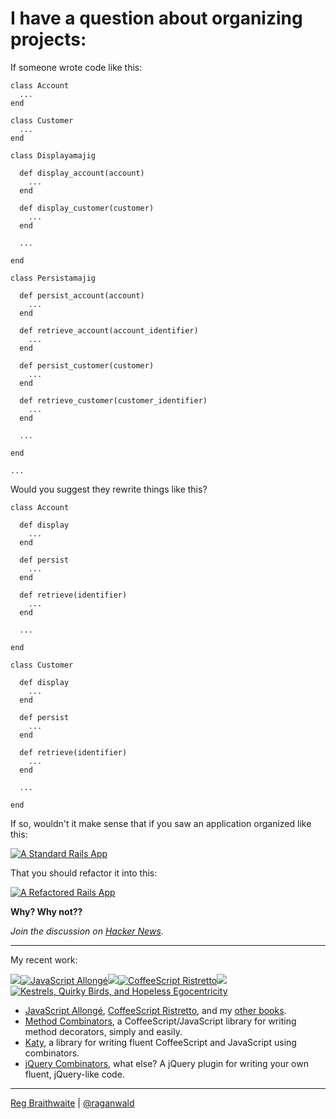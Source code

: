 I have a question about organizing projects:
===

If someone wrote code like this:

    class Account
      ...
    end
    
    class Customer
      ...
    end

    class Displayamajig
    
      def display_account(account)
        ...
      end
      
      def display_customer(customer)
        ...
      end
      
      ...
      
    end
    
    class Persistamajig
    
      def persist_account(account)
        ...
      end
      
      def retrieve_account(account_identifier)
        ...
      end
    
      def persist_customer(customer)
        ...
      end
      
      def retrieve_customer(customer_identifier)
        ...
      end
      
      ...
      
    end
    
    ...

Would you suggest they rewrite things like this?

    class Account
    
      def display
        ...
      end
      
      def persist
        ...
      end
      
      def retrieve(identifier)
        ...
      end
      
      ...
      
    end
    
    class Customer
    
      def display
        ...
      end
      
      def persist
        ...
      end
      
      def retrieve(identifier)
        ...
      end
      
      ...
      
    end

If so, wouldn't it make sense that if you saw an application organized like this:

[![A Standard Rails App](http://farm4.static.flickr.com/3609/3349332232_75c370f812_o.png)](http://www.flickr.com/photos/raganwald/3349332232/ "A Standard Rails App") 

That you should refactor it into this:

[![A Refactored Rails App](http://farm4.static.flickr.com/3440/3348520567_3030b63a31_o.png)](http://www.flickr.com/photos/raganwald/3348520567/ "A Refactored Rails App")

**Why? Why not??**

*Join the discussion on [Hacker News](http://news.ycombinator.com/item?id=513472)*.

---

My recent work:

![](http://i.minus.com/iL337yTdgFj7.png)[![JavaScript Allongé](http://i.minus.com/iW2E1A8M5UWe6.jpeg)](http://leanpub.com/javascript-allonge "JavaScript Allongé")![](http://i.minus.com/iL337yTdgFj7.png)[![CoffeeScript Ristretto](http://i.minus.com/iMmGxzIZkHSLD.jpeg)](http://leanpub.com/coffeescript-ristretto "CoffeeScript Ristretto")![](http://i.minus.com/iL337yTdgFj7.png)[![Kestrels, Quirky Birds, and Hopeless Egocentricity](http://i.minus.com/ibw1f1ARQ4bhi1.jpeg)](http://leanpub.com/combinators "Kestrels, Quirky Birds, and Hopeless Egocentricity")

* [JavaScript Allongé](http://leanpub.com/javascript-allonge), [CoffeeScript Ristretto](http://leanpub.com/coffeescript-ristretto), and my [other books](http://leanpub.com/u/raganwald).
* [Method Combinators](https://github.com/raganwald/method-combinators), a CoffeeScript/JavaScript library for writing method decorators, simply and easily.
* [Katy](http://github.com/raganwald/Katy), a library for writing fluent CoffeeScript and JavaScript using combinators.
* [jQuery Combinators](http://github.com/raganwald/jquery-combinators), what else? A jQuery plugin for writing your own fluent, jQuery-like code.  

---

[Reg Braithwaite](http://braythwayt.com) | [@raganwald](http://twitter.com/raganwald)